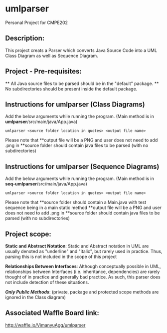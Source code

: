 # umlparser
Personal Project for CMPE202

## Description:
This project creats a Parser which converts Java Source Code into a UML Class Diagram as well as Sequence Diagram.

## Project - Pre-requisites:
** All Java source files to be parsed should be in the "default" package. 
** No subdirectories should be present inside the default package.
## Instructions for umlparser (Class Diagrams)
Add the below arguments while running the program. (Main method is in **umlparser**/src/main/java/App.java)
```
umlparser <source folder location in quotes> <output file name>
```
Please note that 
**output file will be a PNG and user does not need to add .png in <output file name>
**source folder should contain java files to be parsed (with no subdirectories)

## Instructions for umlparser (Sequence Diagrams)
Add the below arguments while running the program. (Main method is in **seq-umlparser**/src/main/java/App.java)
```
umlparser <source folder location in quotes> <output file name>
```
Please note that 
**source folder should contain a Main.java with test sequence being in a main static method
**output file will be a PNG and user does not need to add .png in <output file name>
**source folder should contain java files to be parsed (with no subdirectories)

## Project scope:
**Static and Abstract Notation**:  Static and Abstract notation in UML are usually denoted as "underline" and "italic", but rarely used in practice. Thus, parsing this is not included in the scope of this project

**Relationships Between Interfaces**:  Although conceptually possible in UML, relationships between Interfaces (i.e. inheritance, dependencies) are rarely thought of in practice and generally bad practice.  As such, this parser does not include detection of these situations.  

***Only Public Methods***: (private, package and protected scope methods are ignored in the Class diagram)


## Associated Waffle Board link: 
http://waffle.io/VimanyuAgg/umlparser

